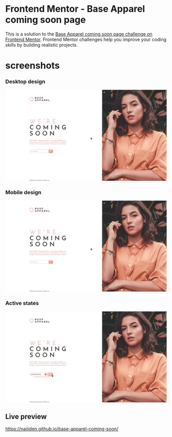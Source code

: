 # Frontend Mentor - Base Apparel coming soon page

This is a solution to the [Base Apparel coming soon page challenge on Frontend Mentor](https://www.frontendmentor.io/challenges/base-apparel-coming-soon-page-5d46b47f8db8a7063f9331a0). Frontend Mentor challenges help you improve your coding skills by building realistic projects. 

# screenshots
### Desktop design
![desktop](/design/desktop.png)

### Mobile design
![mobile](/design/desktop.png)

### Active states
![active](/design/active.png)

## Live preview
https://naiiiden.github.io/base-apparel-coming-soon/